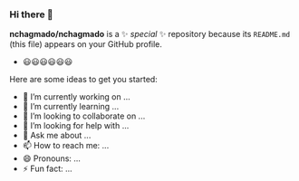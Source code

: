 ### Hi there 👋


**nchagmado/nchagmado** is a ✨ _special_ ✨ repository because its `README.md` (this file) appears on your GitHub profile.

- 😃😃😃😃😃😃


Here are some ideas to get you started:

- 🔭 I’m currently working on ...
- 🌱 I’m currently learning ...
- 👯 I’m looking to collaborate on ...
- 🤔 I’m looking for help with ...
- 💬 Ask me about ...
- 📫 How to reach me: ...
- 😄 Pronouns: ...
- ⚡ Fun fact: ...

